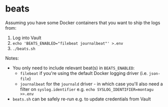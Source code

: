 # beats

Assuming you have some Docker containers that you want to ship the logs from:

1. Log into Vault
2. `echo 'BEATS_ENABLED="filebeat journalbeat"' >.env`
3. `./beats.sh`

Notes:
- You only need to include relevant beat(s) in `BEATS_ENABLED`:
  - `filebeat` if you're using the default Docker logging driver (i.e. `json-file`)
  - `journalbeat` for the `journald` driver - in which case you'll also need a filter on `syslog.identifier` e.g. `echo SYSLOG_IDENTIFIER=montagu >>.env`
- `beats.sh` can be safely re-run e.g. to update credentials from Vault
